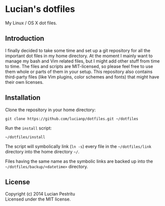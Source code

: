 Lucian's dotfiles
=================
My Linux / OS X dot files.

Introduction
------------
I finally decided to take some time and set up a git repository for all the
important dot files in my home directory.
At the moment I mainly want to manage my bash and Vim related files, but I might
add other stuff from time to time.
The files and scripts are MIT-licensed, so please feel free to use them whole or
parts of them in your setup.
This repository also contains third-party files (like Vim plugins, color schemes
and fonts) that might have their own licenses.

Installation
------------
Clone the repository in your home directory:

    git clone https://github.com/lucianp/dotfiles.git ~/dotfiles

Run the `install` script:

    ~/dotfiles/install

The script will symbolically link (`ln -s`) every file in the `~/dotfiles/link`
directory into the home directory `~/`.

Files having the same name as the symbolic links are backed up into the
`~/dotfiles/backup/<datetime>` directory.

License
-------
Copyright (c) 2014 Lucian Pestritu  
Licensed under the MIT license.

